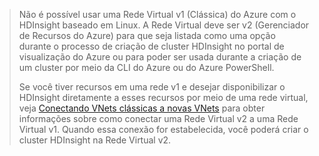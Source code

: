 > Não é possível usar uma Rede Virtual v1 (Clássica) do Azure com o HDInsight baseado em Linux. A Rede Virtual deve ser v2 (Gerenciador de Recursos do Azure) para que seja listada como uma opção durante o processo de criação de cluster HDInsight no portal de visualização do Azure ou para poder ser usada durante a criação de um cluster por meio da CLI do Azure ou do Azure PowerShell.
> 
> Se você tiver recursos em uma rede v1 e desejar disponibilizar o HDInsight diretamente a esses recursos por meio de uma rede virtual, veja [Conectando VNets clássicas a novas VNets](../virtual-network/virtual-networks-arm-asm-s2s.md) para obter informações sobre como conectar uma Rede Virtual v2 a uma Rede Virtual v1. Quando essa conexão for estabelecida, você poderá criar o cluster HDInsight na Rede Virtual v2.

<!---HONumber=Oct15_HO3-->
